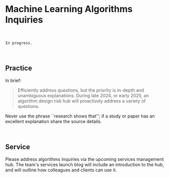 <br>

# Machine Learning Algorithms Inquiries

<br>

```{note}
In progress.
```

<br>

## Practice

In brief:

> Efficiently address questions, but the priority is in-depth and unambiguous explanations.  During 
> late 2024, or early 2025, an algorithm design risk hub will proactively address a variety of questions.

Never use the phrase ``research shows that''; if a study or paper has an excellent explanation share the source details.

<br>

## Service

Please address algorithms inquiries via the upcoming services management hub.  The team's services launch blog will include an introduction to the hub, and will outline how colleagues and clients can use it.

<br>
<br>
<br>
<br>

<br>
<br>
<br>
<br>
